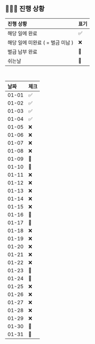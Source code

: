 ## 🧑🏻‍💻 진행 상황

| 진행 상황            | 표기  |
|:-----------------|:----|
| 해당 일에 완료      | ✅   |
| 해당 일에 미완료 ( = 벌금 미납 )    | ❌   |
| 벌급 납부 완료 | 🔺 |
| 쉬는날 | 🥳 |


<br>

| 날짜  | 체크 |
|:------|:----|
| 01-01 | ✅ |
| 01-02 | ✅ |
| 01-03 | ✅ |
| 01-04 | ✅ |
| 01-05 | ❌ |
| 01-06 | ❌ |
| 01-07 | ❌ |
| 01-08 | ❌ |
| 01-09 | 🥳 |
| 01-10 | 🥳 |
| 01-11 | ❌ |
| 01-12 | ❌ |
| 01-13 | ❌ |
| 01-14 | ❌ |
| 01-15 | ❌ |
| 01-16 | 🥳 |
| 01-17 | 🥳 |
| 01-18 | ❌ |
| 01-19 | ❌ |
| 01-20 | ❌ |
| 01-21 | ❌ |
| 01-22 | ❌ |
| 01-23 | 🥳 |
| 01-24 | 🥳 |
| 01-25 | ❌ |
| 01-26 | ❌ |
| 01-27 | ❌ |
| 01-28 | ❌ |
| 01-29 | ❌ |
| 01-30 | 🥳 |
| 01-31 | 🥳 |
